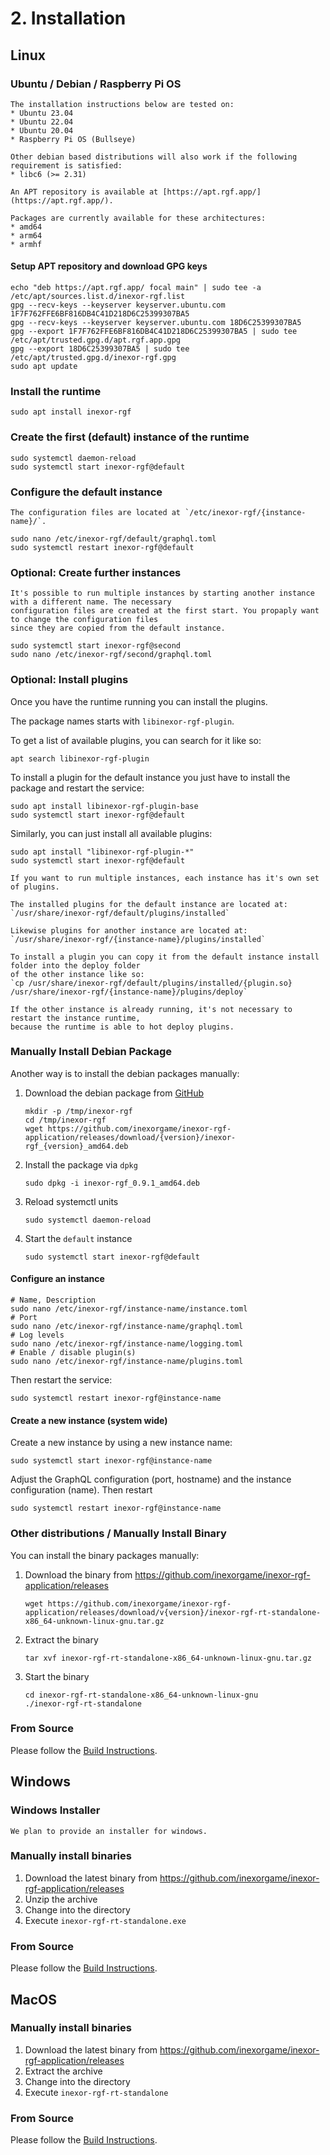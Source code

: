 # 2. Installation

## Linux

### Ubuntu / Debian / Raspberry Pi OS

```admonish info "Supported Distributions"
The installation instructions below are tested on:
* Ubuntu 23.04
* Ubuntu 22.04
* Ubuntu 20.04
* Raspberry Pi OS (Bullseye)

Other debian based distributions will also work if the following requirement is satisfied:
* libc6 (>= 2.31)
```

```admonish info "APT Repository"
An APT repository is available at [https://apt.rgf.app/](https://apt.rgf.app/).

Packages are currently available for these architectures:
* amd64
* arm64
* armhf
```

#### Setup APT repository and download GPG keys

```shell
echo "deb https://apt.rgf.app/ focal main" | sudo tee -a /etc/apt/sources.list.d/inexor-rgf.list
gpg --recv-keys --keyserver keyserver.ubuntu.com 1F7F762FFE6BF816DB4C41D218D6C25399307BA5
gpg --recv-keys --keyserver keyserver.ubuntu.com 18D6C25399307BA5
gpg --export 1F7F762FFE6BF816DB4C41D218D6C25399307BA5 | sudo tee /etc/apt/trusted.gpg.d/apt.rgf.app.gpg
gpg --export 18D6C25399307BA5 | sudo tee /etc/apt/trusted.gpg.d/inexor-rgf.gpg
sudo apt update
```

### Install the runtime

```shell
sudo apt install inexor-rgf
```

### Create the first (default) instance of the runtime

```shell
sudo systemctl daemon-reload
sudo systemctl start inexor-rgf@default
```

### Configure the default instance

```admonish info "Configuration Files"
The configuration files are located at `/etc/inexor-rgf/{instance-name}/`.
```

```shell
sudo nano /etc/inexor-rgf/default/graphql.toml
sudo systemctl restart inexor-rgf@default
```

### Optional: Create further instances

```admonish info "Multi tenancy"
It's possible to run multiple instances by starting another instance with a different name. The necessary
configuration files are created at the first start. You propaply want to change the configuration files
since they are copied from the default instance.
```

```shell
sudo systemctl start inexor-rgf@second
sudo nano /etc/inexor-rgf/second/graphql.toml
```

### Optional: Install plugins

Once you have the runtime running you can install the plugins.

The package names starts with `libinexor-rgf-plugin`.

To get a list of available plugins, you can search for it like so:

```shell
apt search libinexor-rgf-plugin
```

To install a plugin for the default instance you just have to install the package and restart the service:

```shell
sudo apt install libinexor-rgf-plugin-base
sudo systemctl start inexor-rgf@default
```

Similarly, you can just install all available plugins:

```shell
sudo apt install "libinexor-rgf-plugin-*"
sudo systemctl start inexor-rgf@default
```

```admonish info "Plugins and multi tenancy"
If you want to run multiple instances, each instance has it's own set of plugins.

The installed plugins for the default instance are located at:
`/usr/share/inexor-rgf/default/plugins/installed`

Likewise plugins for another instance are located at:
`/usr/share/inexor-rgf/{instance-name}/plugins/installed`

To install a plugin you can copy it from the default instance install folder into the deploy folder
of the other instance like so:
`cp /usr/share/inexor-rgf/default/plugins/installed/{plugin.so} /usr/share/inexor-rgf/{instance-name}/plugins/deploy`

If the other instance is already running, it's not necessary to restart the instance runtime,
because the runtime is able to hot deploy plugins.
```

### Manually Install Debian Package

Another way is to install the debian packages manually:

1. Download the debian package from [GitHub](https://github.com/inexorgame/inexor-rgf-application/releases)

    ```shell
    mkdir -p /tmp/inexor-rgf
    cd /tmp/inexor-rgf
    wget https://github.com/inexorgame/inexor-rgf-application/releases/download/{version}/inexor-rgf_{version}_amd64.deb
    ```
 
2. Install the package via `dpkg`

    ```shell
    sudo dpkg -i inexor-rgf_0.9.1_amd64.deb
    ```

3. Reload systemctl units

    ```shell
    sudo systemctl daemon-reload
    ```

4. Start the `default` instance

    ```shell
    sudo systemctl start inexor-rgf@default
    ```

#### Configure an instance

```shell
# Name, Description
sudo nano /etc/inexor-rgf/instance-name/instance.toml
# Port
sudo nano /etc/inexor-rgf/instance-name/graphql.toml
# Log levels
sudo nano /etc/inexor-rgf/instance-name/logging.toml
# Enable / disable plugin(s)
sudo nano /etc/inexor-rgf/instance-name/plugins.toml
```

Then restart the service:

```shell
sudo systemctl restart inexor-rgf@instance-name
```

#### Create a new instance (system wide)

Create a new instance by using a new instance name:

```shell
sudo systemctl start inexor-rgf@instance-name
```

Adjust the GraphQL configuration (port, hostname) and the instance configuration (name). Then restart

```shell
sudo systemctl restart inexor-rgf@instance-name
```

### Other distributions / Manually Install Binary

You can install the binary packages manually:

1. Download the binary from https://github.com/inexorgame/inexor-rgf-application/releases

    ```shell
    wget https://github.com/inexorgame/inexor-rgf-application/releases/download/v{version}/inexor-rgf-rt-standalone-x86_64-unknown-linux-gnu.tar.gz
    ```

2. Extract the binary

    ```shell
    tar xvf inexor-rgf-rt-standalone-x86_64-unknown-linux-gnu.tar.gz
    ```

3. Start the binary

    ```shell
    cd inexor-rgf-rt-standalone-x86_64-unknown-linux-gnu
    ./inexor-rgf-rt-standalone
    ```

### From Source

Please follow the [Build Instructions](./Development_Build.md).

## Windows

### Windows Installer

```admonish warning "Coming soom(tm)"
We plan to provide an installer for windows.
```

### Manually install binaries

1. Download the latest binary from https://github.com/inexorgame/inexor-rgf-application/releases
2. Unzip the archive
3. Change into the directory
4. Execute `inexor-rgf-rt-standalone.exe`

### From Source

Please follow the [Build Instructions](./Development_Build.md).

## MacOS

### Manually install binaries

1. Download the latest binary from https://github.com/inexorgame/inexor-rgf-application/releases
2. Extract the archive
3. Change into the directory
4. Execute `inexor-rgf-rt-standalone`

### From Source

Please follow the [Build Instructions](./Development_Build.md).
